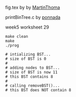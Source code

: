 fig.tex by by [MartinThoma](https://github.com/MartinThoma/LaTeX-examples/blob/master/tikz/binary-tree/binary-tree.tex)

printBinTree.c by [ponnada](http://web.archive.org/web/20090617110918/http://www.openasthra.com/c-tidbits/printing-binary-trees-in-ascii/)

week5 worksheet 29

```shell
make clean
make
./prog

# intializing BST...
# size of BST is 0
# 
# adding nodes to BST...
# size of BST is now 11
# this BST contains 8
# 
# calling removeBST()...
# this BST does NOT contain 8
```

